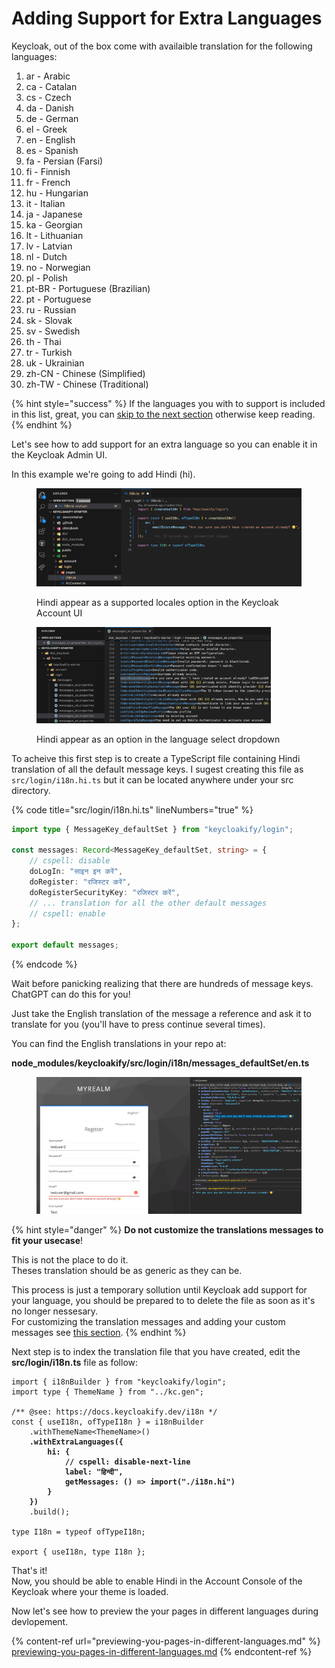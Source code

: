 # Adding Support for Extra Languages

Keycloak, out of the box come with availaible translation for the following languages: &#x20;

1. ar - Arabic
2. ca - Catalan
3. cs - Czech
4. da - Danish
5. de - German
6. el - Greek
7. en - English
8. es - Spanish
9. fa - Persian (Farsi)
10. fi - Finnish
11. fr - French
12. hu - Hungarian
13. it - Italian
14. ja - Japanese
15. ka - Georgian
16. lt - Lithuanian
17. lv - Latvian
18. nl - Dutch
19. no - Norwegian
20. pl - Polish
21. pt-BR - Portuguese (Brazilian)
22. pt - Portuguese
23. ru - Russian
24. sk - Slovak
25. sv - Swedish
26. th - Thai
27. tr - Turkish
28. uk - Ukrainian
29. zh-CN - Chinese (Simplified)
30. zh-TW - Chinese (Traditional)

{% hint style="success" %}
If the languages you with to support is included in this list, great, you can [skip to the next section](previewing-you-pages-in-different-languages.md) otherwise keep reading.
{% endhint %}

Let's see how to add support for an extra language so you can enable it in the Keycloak Admin UI.

In this example we're going to add Hindi (hi).

<figure><img src="../../.gitbook/assets/image (4).png" alt=""><figcaption><p>Hindi appear as a supported locales option in the Keycloak Account UI</p></figcaption></figure>

<figure><img src="../../.gitbook/assets/image (5).png" alt="" width="375"><figcaption><p>Hindi appear as an option in the language select dropdown</p></figcaption></figure>

To acheive this first step is to create a TypeScript file containing Hindi translation of all the default message keys. I sugest creating this file as `src/login/i18n.hi.ts` but it can be located anywhere under your src directory.

{% code title="src/login/i18n.hi.ts" lineNumbers="true" %}
```typescript
import type { MessageKey_defaultSet } from "keycloakify/login";

const messages: Record<MessageKey_defaultSet, string> = {
    // cspell: disable
    doLogIn: "साइन इन करें",
    doRegister: "रजिस्टर करें",
    doRegisterSecurityKey: "रजिस्टर करें",
    // ... translation for all the other default messages
    // cspell: enable
};

export default messages;
```
{% endcode %}

Wait before panicking realizing that there are hundreds of message keys. ChatGPT can do this for you!

Just take the English translation of the message a reference and ask it to translate for you (you'll have to press continue several times). &#x20;

You can find the English translations in your repo at:&#x20;

**node\_modules/keycloakify/src/login/i18n/messages\_defaultSet/en.ts**

<figure><img src="../../.gitbook/assets/image (6).png" alt=""><figcaption></figcaption></figure>

{% hint style="danger" %}
**Do not customize the translations messages to fit your usecase**!&#x20;

This is not the place to do it. \
Theses translation should be as generic as they can be.

This process is just a temporary sollution until Keycloak add support for your language, you should be prepared to to delete the file as soon as it's no longer nessesary.  \
For customizing the translation messages and adding your custom messages see [this section](adding-new-translation-messages-or-changing-the-default-ones.md).
{% endhint %}

Next step is to index the translation file that you have created, edit the **src/login/i18n.ts** file as follow:

<pre class="language-typescript" data-title="src/login/i18n.ts"><code class="lang-typescript">import { i18nBuilder } from "keycloakify/login";
import type { ThemeName } from "../kc.gen";

/** @see: https://docs.keycloakify.dev/i18n */
const { useI18n, ofTypeI18n } = i18nBuilder
    .withThemeName&#x3C;ThemeName>()
<strong>    .withExtraLanguages({
</strong><strong>        hi: {
</strong><strong>            // cspell: disable-next-line
</strong><strong>            label: "हिन्दी",
</strong><strong>            getMessages: () => import("./i18n.hi")
</strong><strong>        }
</strong><strong>    })
</strong>    .build();

type I18n = typeof ofTypeI18n;

export { useI18n, type I18n };
</code></pre>

That's it! \
Now, you should be able to enable Hindi in the Account Console of the Keycloak where your theme is loaded.

Now let's see how to preview the your pages in different languages during devlopement.

{% content-ref url="previewing-you-pages-in-different-languages.md" %}
[previewing-you-pages-in-different-languages.md](previewing-you-pages-in-different-languages.md)
{% endcontent-ref %}
